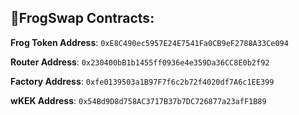 ## **🐸FrogSwap Contracts:**

**Frog Token Address**: `0xE8C490ec5957E24E7541Fa0CB9eF2788A33Ce094`

**Router Address**: `0x230400bB1b1455ff0936e4e359Da36CC8E0b2f92`

**Factory Address**: `0xfe0139503a1B97F7f6c2b72f4020df7A6c1EE399`

**wKEK Address**: `0x54Bd9D8d758AC3717B37b7DC726877a23afF1B89`

